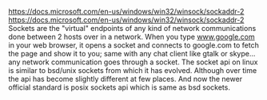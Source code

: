 https://docs.microsoft.com/en-us/windows/win32/winsock/sockaddr-2  
https://docs.microsoft.com/en-us/windows/win32/winsock/sockaddr-2  
Sockets are the "virtual" endpoints of any kind of network communications done between 2 hosts over in a network. When you type www.google.com in your web browser, it opens a socket and connects to google.com to fetch the page and show it to you; same with any chat client like gtalk or skype... any network communication goes through a socket. The socket api on linux is similar to bsd/unix sockets from which it has evolved. Although over time the api has become slightly different at few places. And now the newer official standard is posix sockets api which is same as bsd sockets.  
